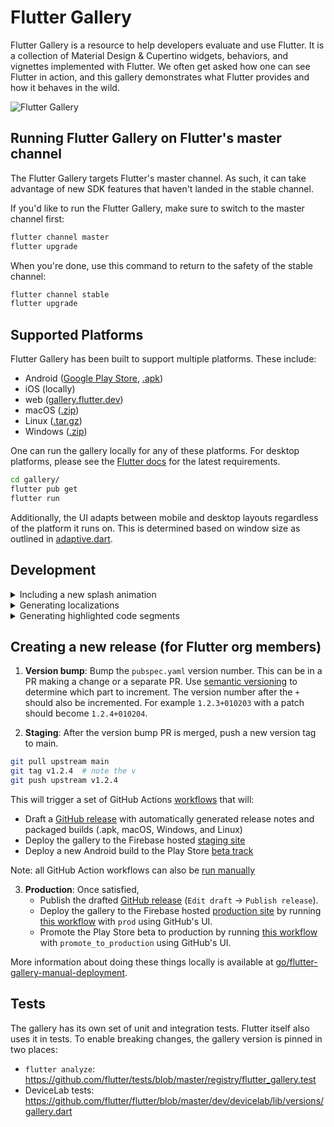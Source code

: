 # Flutter Gallery

Flutter Gallery is a resource to help developers evaluate and use Flutter.
It is a collection of Material Design & Cupertino widgets, behaviors, and vignettes
implemented with Flutter. We often get asked how one can see Flutter in action,
and this gallery demonstrates what Flutter provides and how it behaves in the
wild.

![Flutter Gallery](https://user-images.githubusercontent.com/6655696/73928238-0d7fcc80-48d3-11ea-8a7e-ea7dc5d6e713.png)

## Running Flutter Gallery on Flutter's master channel

The Flutter Gallery targets Flutter's master channel. As such, it can take advantage
of new SDK features that haven't landed in the stable channel.

If you'd like to run the Flutter Gallery, make sure to switch to the master channel
first:

```bash
flutter channel master
flutter upgrade
```

When you're done, use this command to return to the safety of the stable
channel:

```bash
flutter channel stable
flutter upgrade
```

## Supported Platforms

Flutter Gallery has been built to support multiple platforms.
These include:

- Android ([Google Play Store](https://play.google.com/store/apps/details?id=io.flutter.demo.gallery), [.apk][latest release])
- iOS (locally)
- web ([gallery.flutter.dev](https://gallery.flutter.dev/))
- macOS ([.zip][latest release])
- Linux ([.tar.gz][latest release])
- Windows ([.zip][latest release])

One can run the gallery locally for any of these platforms. For desktop platforms,
please see the [Flutter docs](https://docs.flutter.dev/desktop) for the latest
requirements.

```bash
cd gallery/
flutter pub get
flutter run
```

Additionally, the UI adapts between mobile and desktop layouts regardless of the
platform it runs on. This is determined based on window size as outlined in
[adaptive.dart](lib/layout/adaptive.dart).

## Development

<details>
  <summary>Including a new splash animation</summary>

1. Convert your animation to a `.gif` file.
   Ideally, use a background color of `0xFF030303` to ensure the animation
   blends into the background of the app.

2. Add your new `.gif` file to the assets directory under
   `assets/splash_effects`. Ensure the name follows the format
   `splash_effect_$num.gif`. The number should be the next number after the
   current largest number in the repository.

3. Update the map `_effectDurations` in
[splash.dart](lib/pages/splash.dart) to include the number of the
new `.gif` as well as its estimated duration. The duration is used to
determine how long to display the splash animation at launch.
</details>

<details>
  <summary>Generating localizations</summary>

If this is the first time building the Flutter Gallery, the localized
code will not be present in the project directory. However, after running
the application for the first time, a synthetic package will be generated
containing the app's localizations through importing
`package:flutter_gen/gen_l10n/`.

```bash
flutter pub get
flutter pub run grinder l10n
```

See separate [README](lib/l10n/README.md) for more details.

</details>

<details>
  <summary>Generating highlighted code segments</summary>

```bash
flutter pub get
flutter pub run grinder update-code-segments
```

See separate [README](tool/codeviewer_cli/README.md) for
more details.

</details>

## Creating a new release (for Flutter org members)

1. **Version bump**: Bump the `pubspec.yaml` version number. This can be in a PR making a change or a separate PR.
   Use [semantic versioning](https://semver.org/) to determine
   which part to increment. The version number after the `+` should also be incremented. For example `1.2.3+010203`
   with a patch should become `1.2.4+010204`.

2. **Staging**: After the version bump PR is merged, push a new version tag to main.

```bash
git pull upstream main
git tag v1.2.4  # note the v
git push upstream v1.2.4
```

This will trigger a set of GitHub Actions [workflows](https://github.com/flutter/gallery/tree/main/.github/workflows) that will:

- Draft a [GitHub release](<(https://github.com/flutter/gallery/releases)>) with automatically generated release notes and packaged builds (.apk, macOS, Windows, and Linux)
- Deploy the gallery to the Firebase hosted [staging site](https://gallery-staging-flutter-dev.web.app/)
- Deploy a new Android build to the Play Store [beta track](https://play.google.com/apps/testing/io.flutter.demo.gallery)

Note: all GitHub Action workflows can also be [run manually](https://docs.github.com/en/actions/managing-workflow-runs/manually-running-a-workflow)

3. **Production**: Once satisfied,
   - Publish the drafted [GitHub release](https://github.com/flutter/gallery/releases) (`Edit draft` -> `Publish release`).
   - Deploy the gallery to the Firebase hosted [production site](https://gallery.flutter.dev) by running [this workflow](https://github.com/flutter/gallery/actions/workflows/deploy_web.yml) with `prod` using GitHub's UI.
   - Promote the Play Store beta to production by running [this workflow](https://github.com/flutter/gallery/actions/workflows/deploy_play_store.yml) with `promote_to_production` using GitHub's UI.

More information about doing these things locally is available at [go/flutter-gallery-manual-deployment](http://go/flutter-gallery-manual-deployment).

## Tests

The gallery has its own set of unit and integration tests. Flutter itself also uses it in tests. To enable breaking changes, the gallery version is pinned in two places:

- `flutter analyze`: https://github.com/flutter/tests/blob/master/registry/flutter_gallery.test
- DeviceLab tests: https://github.com/flutter/flutter/blob/master/dev/devicelab/lib/versions/gallery.dart

[latest release]: https://github.com/flutter/gallery/releases/latest
